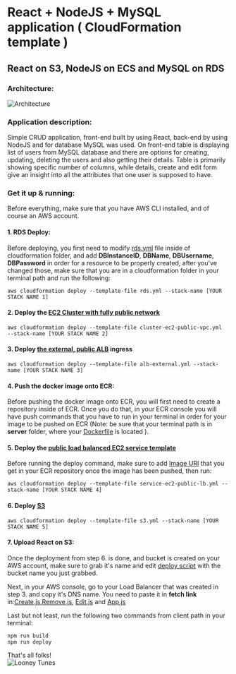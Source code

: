 # React + NodeJS + MySQL application ( CloudFormation template )

## React on S3, NodeJS on ECS and MySQL on RDS

### Architecture:

![Architecture](https://imgur.com/RFFuGLl.png)

### Application description: 

Simple CRUD application, front-end built by using React, back-end by using NodeJS and for database MySQL was used. On front-end  table is displaying list of users from MySQL database and there are options for creating, updating, deleting the users and also getting their details. Table is primarily showing specific number of columns, while details, create and edit form give an insight into all the attributes that one user is supposed to have.

### Get it up & running: 

Before everything, make sure that you have AWS CLI installed, and of course an AWS account.

#### 1. RDS Deploy: 

Before deploying, you first need to modify [rds.yml](https://github.com/rangoc/reactjs-nodejs-mysql/blob/master/cloudformation/rds.yml) file inside of cloudformation folder, and add **DBInstanceID**, **DBName**, **DBUsername**, **DBPassword** in order for a resource to be properly created, after you've changed those, make sure that you are in a cloudformation folder in your terminal path and run the following: 

`aws cloudformation deploy --template-file rds.yml --stack-name [YOUR STACK NAME 1]`

#### 2. Deploy the [EC2 Cluster with fully public network](https://github.com/rangoc/reactjs-nodejs-mysql/blob/master/cloudformation/cluster-ec2-public-vpc.yml)

`aws cloudformation deploy --template-file cluster-ec2-public-vpc.yml  --stack-name [YOUR STACK NAME 2]`

#### 3. Deploy [the external, public ALB](https://github.com/rangoc/reactjs-nodejs-mysql/blob/master/cloudformation/alb-external.yml) ingress

`aws cloudformation deploy --template-file alb-external.yml --stack-name [YOUR STACK NAME 3]`

#### 4. Push the docker image onto ECR:
Before pushing the docker image onto ECR, you will first need to create a repository inside of ECR. Once you do that, in your ECR console you will have push commands that you have to run in your terminal in order for your image to be pushed on ECR (Note: be sure that your terminal path is in **server** folder, where your [Dockerfile](https://github.com/rangoc/reactjs-nodejs-mysql/tree/master/server) is located ). 

#### 5. Deploy the [public load balanced EC2 service template](https://github.com/rangoc/reactjs-nodejs-mysql/blob/master/cloudformation/service-ec2-public-lb.yml)

Before running the deploy command, make sure to add [Image URI](https://github.com/rangoc/reactjs-nodejs-mysql/blob/master/cloudformation/service-ec2-public-lb.yml) that you get in your ECR repository once the image has been pushed, then run: 

`aws cloudformation deploy --template-file service-ec2-public-lb.yml --stack-name [YOUR STACK NAME 4]`

#### 6. Deploy [S3](https://github.com/rangoc/reactjs-nodejs-mysql/blob/master/cloudformation/s3.yml)

`aws cloudformation deploy --template-file s3.yml --stack-name [YOUR STACK NAME 5]`

#### 7. Upload React on S3: 

Once the deployment from step 6. is done, and bucket is created on your AWS account, make sure to grab it's name and edit [deploy script](https://github.com/rangoc/reactjs-nodejs-mysql/blob/master/client/package.json) with the bucket name you just grabbed.

Next, in your AWS console, go to your Load Balancer that was created in step 3. and copy it's DNS name. You need to paste it  in **fetch link** in:[Create.js](https://github.com/rangoc/reactjs-nodejs-mysql/blob/master/client/src/Components/Create.js),[Remove.js](https://github.com/rangoc/reactjs-nodejs-mysql/blob/master/client/src/Components/Remove.js), [Edit.js](https://github.com/rangoc/reactjs-nodejs-mysql/blob/master/client/src/Components/Edit.js) and [App.js](https://github.com/rangoc/reactjs-nodejs-mysql/blob/master/client/src/App.js)

Last but not least, run the following two commands from client path in your terminal: 

`npm run build`<br/>
`npm run deploy`


That's all folks!<br/>
![Looney Tunes](https://media.giphy.com/media/5IT69msgpaOcg/giphy.gif)



